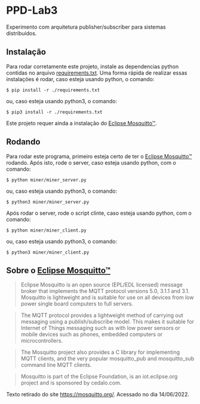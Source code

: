 # PPD-Lab3

Experimento com arquitetura publisher/subscriber para sistemas distribuídos.

## Instalação
Para rodar corretamente este projeto, instale as dependencias python contidas no arquivo [requirements.txt](./requirements.txt). Uma forma rápida de realizar essas instalações é rodar, caso esteja usando python, o comando:

``` $ pip install -r ./requirements.txt ```

ou, caso esteja usando python3, o comando:

``` $ pip3 install -r ./requirements.txt ```

Este projeto requer ainda a instalação do [Eclipse Mosquitto&trade;](https://mosquitto.org/).

## Rodando

Para rodar este programa, primeiro esteja certo de ter o [Eclipse Mosquitto&trade;](https://mosquitto.org/) rodando. Após isto, rode o server, caso esteja usando python, com o comando:

``` $ python miner/miner_server.py ```

ou, caso esteja usando python3, o comando:

``` $ python3 miner/miner_server.py ```

Após rodar o server, rode o script clinte, caso esteja usando python, com o comando:

``` $ python miner/miner_client.py ```

ou, caso esteja usando python3, o comando:

``` $ python3 miner/miner_client.py ```

## Sobre o [Eclipse Mosquitto&trade;](https://mosquitto.org/)
> Eclipse Mosquitto is an open source (EPL/EDL licensed) message broker that implements the MQTT protocol versions 5.0, 3.1.1 and 3.1. Mosquitto is lightweight and is suitable for use on all devices from low power single board computers to full servers.

> The MQTT protocol provides a lightweight method of carrying out messaging using a publish/subscribe model. This makes it suitable for Internet of Things messaging such as with low power sensors or mobile devices such as phones, embedded computers or microcontrollers.

> The Mosquitto project also provides a C library for implementing MQTT clients, and the very popular mosquitto_pub and mosquitto_sub command line MQTT clients.

> Mosquitto is part of the Eclipse Foundation, is an iot.eclipse.org project and is sponsored by cedalo.com.

Texto retirado do site https://mosquitto.org/.
Acessado no dia 14/06/2022.